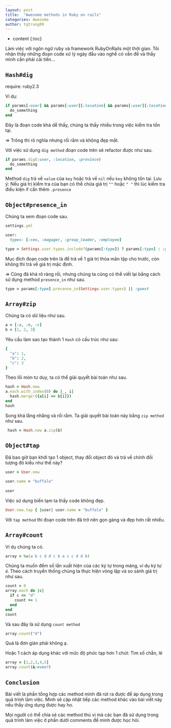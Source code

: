 ```yaml
---
layout: post
title:  "Awesome methods in Ruby on rails"
categories: Awesome
author: tqtrung09
---
```


* content
{:toc}


Làm việc với ngôn ngữ ruby và framework RubyOnRails một thời gian. Tôi nhận thấy những đoạn code xử lý ngày đầu vào nghề có vấn đề và thấy mình cần phải cải tiến...





## `Hash#dig`
require: ruby2.3

Ví dụ: 
```ruby
if params[:user] && params[:user][:location] && params[:user][:location][:province]
  do_something
end
```
Đây là đoạn code khá dễ thấy, chúng ta thấy nhiều trong việc kiểm tra tồn tại.

=> Trông thì rõ nghĩa nhưng rối rắm và không đẹp mắt.

Với việc sử dụng `dig method` đoạn code trên sẽ refactor được như sau.
```ruby
if params.dig(:user, :location, :province)
  do_something
end
```
Method `dig` trả về `value` của `key` hoặc trả về `nil` nếu `key` không tồn tại.
Lưu ý: Nếu giá trị kiểm tra của bạn có thể chứa giá trị `""` hoặc `" "` thì lúc kiểm tra điều kiện if cần thêm `.presence`


## `Object#presence_in`
Chúng ta xem đoạn code sau.
```ruby
settings.yml

user:
  types: [:ceo, :magager, :group_leader, :employee]
```

```ruby
type = Settings.user.types.include?(params[:type]) ? params[:type] : :guest
```
Mục đích đoạn code trên là để trả về 1 giá trị thỏa mãn tập cho trước, còn không thì trả về giá trị mặc định.

=> Cũng đã khá rõ ràng rồi, nhưng chúng ta cũng có thể viết lại bằng cách sử dụng method `presence_in` như sau.
```ruby
type = params[:type].precense_in(Settings.user.types) || :guest
```

## `Array#zip`
Chúng ta có dữ liệu như sau.
```ruby
a = [:a, :b, :c]
b = [1, 2, 3]
```
Yêu cầu làm sao tạo thành 1 `Hash` có cấu trúc như sau:
```ruby
{
  "a": 1,
  "b": 2,
  "c": 3
}
```

Theo lối mòn tư duy, ta có thể giải quyết bài toán như sau.
```ruby
hash = Hash.new
a.each.with_index(0) do |_, i|
  hash.merge!({a[i] => b[i]})
end
hash
```
Song khá lằng nhằng và rối rắm. Ta giải quyết bài toán này bằng `zip method` như sau.
```ruby
 hash = Hash.new a.zip(b)
```

## `Object#tap`
Đã bao giờ bạn khởi tạo 1 object, thay đổi object đó và trả về chính đối tượng đó kiểu như thế này?

```ruby
user = User.new
 
user.name = "buffalo"
  
user
```
Việc sử dụng biến tạm ta thấy code không đẹp. 
```ruby
User.new.tap { |user| user.name = "buffalo" }
```
Với `tap method` thì đoạn code trên đã trở nên gọn gàng và đẹp hơn rất nhiều.

## `Array#count`
Ví dụ chúng ta có.
```ruby
array = %w(a b c d d c b a c c d d b)
```
Chúng ta muốn đếm số lần xuất hiện của các ký tự trong mảng, ví dụ ký tự `d`.
Theo cách truyền thống chúng ta thực hiện vòng lặp và so sánh giá trị như sau.

```ruby
count = 0
array.each do |c|
  if c == "d"
    count += 1
  end
end
count
```
Và sau đây là sử dụng `count method`
```ruby
array.count("d")
```
Quá là đơn giản phải không ạ.

Hoặc 1 cách áp dụng khác với mức độ phức tạp hơn 1 chút: Tìm số chẵn, lẻ
```ruby
array = [1,2,3,4,5]
array.count(&:even?)
```

## `Conclusion`
Bài viết là phần tổng hợp các method mình đã rút ra được để áp dụng trong quá trình làm việc. Mình sẽ cập nhật tiếp các
method khác vào bài viết này nếu thấy ứng dụng được hay ho.

Mọi người có thể chia sẻ các method thú vị mà các bạn đã sử dụng trong quá trình làm việc ở phần dưới comments để mình
được học hỏi.

